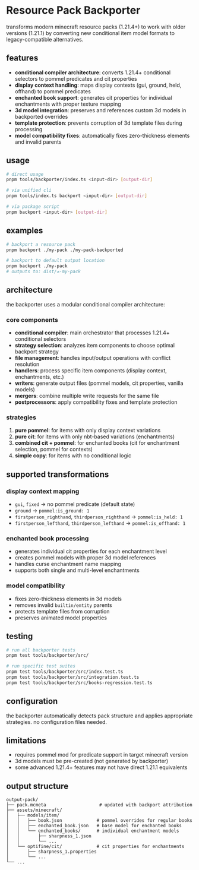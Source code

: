# Resource Pack Backporter

transforms modern minecraft resource packs (1.21.4+) to work with older versions (1.21.1) by converting new conditional item model formats to legacy-compatible alternatives.

## features

- **conditional compiler architecture**: converts 1.21.4+ conditional selectors to pommel predicates and cit properties
- **display context handling**: maps display contexts (gui, ground, held, offhand) to pommel predicates
- **enchanted book support**: generates cit properties for individual enchantments with proper texture mapping
- **3d model integration**: preserves and references custom 3d models in backported overrides
- **template protection**: prevents corruption of 3d template files during processing
- **model compatibility fixes**: automatically fixes zero-thickness elements and invalid parents

## usage

```bash
# direct usage
pnpm tools/backporter/index.ts <input-dir> [output-dir]

# via unified cli
pnpm tools/index.ts backport <input-dir> [output-dir]

# via package script
pnpm backport <input-dir> [output-dir]
```

## examples

```bash
# backport a resource pack
pnpm backport ./my-pack ./my-pack-backported

# backport to default output location
pnpm backport ./my-pack
# outputs to: dist/↺-my-pack
```

## architecture

the backporter uses a modular conditional compiler architecture:

### core components

- **conditional compiler**: main orchestrator that processes 1.21.4+ conditional selectors
- **strategy selection**: analyzes item components to choose optimal backport strategy
- **file management**: handles input/output operations with conflict resolution
- **handlers**: process specific item components (display context, enchantments, etc.)
- **writers**: generate output files (pommel models, cit properties, vanilla models)
- **mergers**: combine multiple write requests for the same file
- **postprocessors**: apply compatibility fixes and template protection

### strategies

1. **pure pommel**: for items with only display context variations
2. **pure cit**: for items with only nbt-based variations (enchantments)
3. **combined cit + pommel**: for enchanted books (cit for enchantment selection, pommel for contexts)
4. **simple copy**: for items with no conditional logic

## supported transformations

### display context mapping

- `gui`, `fixed` → no pommel predicate (default state)
- `ground` → `pommel:is_ground: 1`
- `firstperson_righthand`, `thirdperson_righthand` → `pommel:is_held: 1`
- `firstperson_lefthand`, `thirdperson_lefthand` → `pommel:is_offhand: 1`

### enchanted book processing

- generates individual cit properties for each enchantment level
- creates pommel models with proper 3d model references
- handles curse enchantment name mapping
- supports both single and multi-level enchantments

### model compatibility

- fixes zero-thickness elements in 3d models
- removes invalid `builtin/entity` parents
- protects template files from corruption
- preserves animated model properties

## testing

```bash
# run all backporter tests
pnpm test tools/backporter/src/

# run specific test suites
pnpm test tools/backporter/src/index.test.ts
pnpm test tools/backporter/src/integration.test.ts
pnpm test tools/backporter/src/books-regression.test.ts
```

## configuration

the backporter automatically detects pack structure and applies appropriate strategies. no configuration files needed.

## limitations

- requires pommel mod for predicate support in target minecraft version
- 3d models must be pre-created (not generated by backporter)
- some advanced 1.21.4+ features may not have direct 1.21.1 equivalents

## output structure

```
output-pack/
├── pack.mcmeta                    # updated with backport attribution
├── assets/minecraft/
│   ├── models/item/
│   │   ├── book.json             # pommel overrides for regular books
│   │   ├── enchanted_book.json   # base model for enchanted books
│   │   └── enchanted_books/      # individual enchantment models
│   │       ├── sharpness_1.json
│   │       └── ...
│   └── optifine/cit/             # cit properties for enchantments
│       ├── sharpness_1.properties
│       └── ...
└── ...
```
